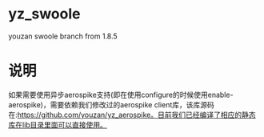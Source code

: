 # yz_swoole
youzan swoole branch from 1.8.5

# 说明

如果需要使用异步aerospike支持(即在使用configure的时候使用enable-aerospike)，需要依赖我们修改过的aerospike client库，该库源码在:https://github.com/youzan/yz_aerospike。目前我们已经编译了相应的静态库在lib目录里面可以直接使用。


